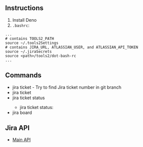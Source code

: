 ## Instructions

1. Install Deno
2. `.bashrc`:
```
...
# contains TOOLS2_PATH
source ~/.tools2Settings
# contains JIRA_URL, ATLASSIAN_USER, and ATLASSIAN_API_TOKEN
source ~/.jiraSecrets
source <path>/tools2/dot-bash-rc
...
```

## Commands

* jira ticket - Try to find Jira ticket number in git branch
* jira ticket <ticket-number>
* jira ticket <ticket-number> status
  * jira ticket <ticket-number> status:<status-name>
* jira board <board-number>

## Jira API

- [Main API](https://docs.atlassian.com/software/jira/docs/api/REST/9.9.0/)
